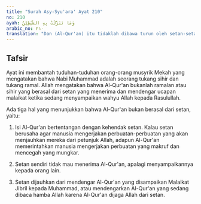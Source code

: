 ```yaml
---
title: "Surah Asy-Syu'ara' Ayat 210"
no: 210
ayah: وَمَا تَنَزَّلَتْ بِهِ الشَّيٰطِيْنُ  
arabic_no: ٢١٠
translation: "Dan (Al-Qur'an) itu tidaklah dibawa turun oleh setan-setan."
---
```


## Tafsir

Ayat ini membantah tuduhan-tuduhan orang-orang musyrik Mekah yang mengatakan bahwa Nabi Muhammad adalah seorang tukang sihir dan tukang ramal. Allah mengatakan bahwa Al-Qur'an bukanlah ramalan atau sihir yang berasal dari setan yang menerima dan mendengar ucapan malaikat ketika sedang menyampaikan wahyu Allah kepada Rasulullah.

Ada tiga hal yang menunjukkan bahwa Al-Qur'an bukan berasal dari setan, yaitu:

1. Isi Al-Qur'an bertentangan dengan kehendak setan. Kalau setan berusaha agar manusia mengerjakan perbuatan-perbuatan yang akan menjauhkan mereka dari petunjuk Allah, adapun Al-Qur'an memerintahkan manusia mengerjakan perbuatan yang makruf dan mencegah yang mungkar.

2. Setan sendiri tidak mau menerima Al-Qur'an, apalagi menyampaikannya kepada orang lain.

3. Setan dijauhkan dari mendengar Al-Qur'an yang disampaikan Malaikat Jibril kepada Muhammad, atau mendengarkan Al-Qur'an yang sedang dibaca hamba Allah karena Al-Qur'an dijaga Allah dari setan.
